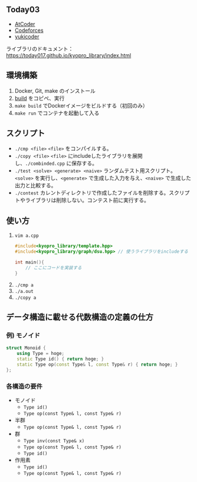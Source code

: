 ## Today03
- [AtCoder](https://atcoder.jp/users/Today03)
- [Codeforces](https://codeforces.com/profile/Today03)
- [yukicoder](https://yukicoder.me/users/15224)

ライブラリのドキュメント：https://today017.github.io/kyopro_library/index.html

## 環境構築
1. Docker, Git, make のインストール
3. [build](https://github.com/Today017/kyopro_library/blob/main/kyopro_tools/scripts/build) をコピペ、実行
4. `make build` でDockerイメージをビルドする（初回のみ）
5. `make run` でコンテナを起動して入る

## スクリプト
- `./cmp <file>` `<file>` をコンパイルする。
- `./copy <file>` `<file>` にincludeしたライブラリを展開し、`./combinded.cpp` に保存する。
- `./test <solve> <generate> <naive>` ランダムテスト用スクリプト。`<solve>` を実行し、`<generate>` で生成した入力を与え、`<naive>` で生成した出力と比較する。
- `./contest` カレントディレクトリで作成したファイルを削除する。スクリプトやライブラリは削除しない。コンテスト前に実行する。

## 使い方
1. `vim a.cpp`
    ```cpp
    #include<kyopro_library/template.hpp>
    #include<kyopro_library/graph/dsu.hpp> // 使うライブラリをincludeする

    int main(){
        // ここにコードを実装する
    }
    ```
2. `./cmp a`
3. `./a.out`
4. `./copy a`

## データ構造に載せる代数構造の定義の仕方

### 例) モノイド
```cpp
struct Monoid {
    using Type = hoge;
    static Type id() { return hoge; }
    static Type op(const Type& l, const Type& r) { return hoge; }
};
```

### 各構造の要件
- モノイド
  - `Type id()`
  - `Type op(const Type& l, const Type& r)`
- 半群
  - `Type op(const Type& l, const Type& r)`
- 群
  - `Type inv(const Type& x)`
  - `Type op(const Type& l, const Type& r)`
  - `Type id()`
- 作用素
  - `Type id()`
  - `Type op(const Type& l, const Type& r)`